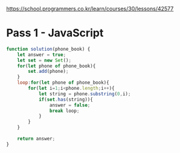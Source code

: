 https://school.programmers.co.kr/learn/courses/30/lessons/42577

# Pass 1 - JavaScript
~~~javascript
function solution(phone_book) {
    let answer = true;
    let set = new Set();
    for(let phone of phone_book){
        set.add(phone);
    }
    loop:for(let phone of phone_book){
        for(let i=1;i<phone.length;i++){
            let string = phone.substring(0,i);
            if(set.has(string)){
                answer = false;
                break loop;
            }
        }
    }
    
    return answer;
}
~~~
